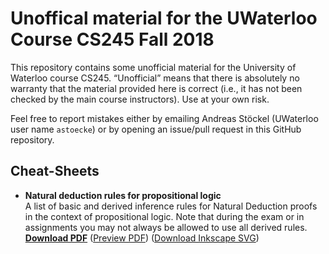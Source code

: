 # Unoffical material for the UWaterloo Course CS245 Fall 2018

This repository contains some unofficial material for the University of Waterloo course CS245. “Unofficial” means that there is absolutely no warranty that the material provided here is correct (i.e., it has not been checked by the main course instructors). Use at your own risk.

Feel free to report mistakes either by emailing Andreas Stöckel (UWaterloo user name `astoecke`) or by opening an issue/pull request in this GitHub repository.

## Cheat-Sheets

* **Natural deduction rules for propositional logic**<br/>
  A list of basic and derived inference rules for Natural Deduction proofs in the context of propositional logic. Note that during the exam or in assignments you may not always be allowed to use all derived rules.<br/>
  [**Download PDF**](https://github.com/astoeckel/cs245-f18/raw/master/cheat-sheets/nd_prop_logic_cheat_sheet.pdf)
  ([Preview PDF](https://github.com/astoeckel/cs245-f18/blob/master/cheat-sheets/nd_prop_logic_cheat_sheet.pdf)) ([Download Inkscape SVG](https://github.com/astoeckel/cs245-f18/raw/master/cheat-sheets/nd_prop_logic_cheat_sheet.svg))
